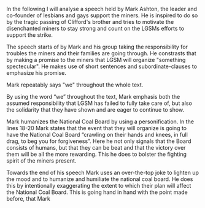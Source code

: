 In the following I will analyse a speech held by Mark Ashton, the leader and co-founder of lesbians and gays support the miners. He is inspired to do so by the tragic passing of Clifford's brother and tries to motivate the disenchanted miners to stay strong and count on the LGSMs efforts to support the strike.

The speech starts of by Mark and his group taking the responsibility for troubles the miners and their families are going through. He constrasts that by making a promise to the miners that LGSM will organize "something spectecular". He makes use of short sentences and subordinate-clauses to emphasize his promise.

Mark repeatably says "we" throughout the whole text. 

By using the word “we” throughout the text, Mark emphasis both the assumed responsibility that LGSM has failed to fully take care of, but also the solidarity that they have shown and are eager to continue to show.

Mark humanizes the National Coal Board by using a personification. In the lines 18-20 Mark states that the event that they will organize is going to have the National Coal Board “crawling on their hands and knees, in full drag, to beg you for forgiveness”. Here he not only signals that the Board consists of humans, but that they can be beat and that the victory over them will be all the more rewarding. This he does to bolster the fighting spirit of the miners present.

Towards the end of his speech Mark uses an over-the-top joke to lighten up the mood and to humanize and humiliate the national coal board. He does this by intentionally exaggerating the extent to which their plan will affect the National Coal Board. This is going hand in hand with the point made before, that Mark